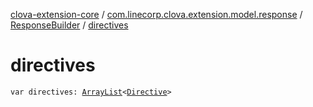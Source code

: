 [clova-extension-core](../../index.md) / [com.linecorp.clova.extension.model.response](../index.md) / [ResponseBuilder](index.md) / [directives](./directives.md)

# directives

`var directives: `[`ArrayList`](https://kotlinlang.org/api/latest/jvm/stdlib/kotlin.collections/-array-list/index.html)`<`[`Directive`](../../com.linecorp.clova.extension.model.directive/-directive/index.md)`>`
